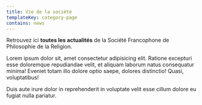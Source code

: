 ```yaml
---
title: Vie de la société
templateKey: category-page
contains: news
---
```

Retrouvez ici **toutes les actualités** de la Société Francophone de Philosophie de la Religion.

Lorem ipsum dolor sit, amet consectetur adipisicing elit. Ratione excepturi esse doloremque repudiandae velit, et aliquam laborum natus consequatur minima! Eveniet totam illo dolore optio saepe, dolores distinctio! Quasi, voluptatibus! 

Duis aute irure dolor in reprehenderit in voluptate velit esse cillum dolore eu fugiat nulla pariatur.